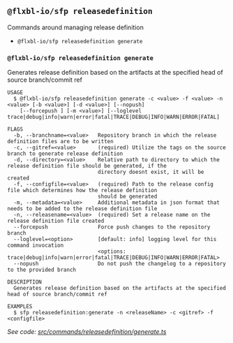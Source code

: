 ## `@flxbl-io/sfp releasedefinition`

Commands around managing release definition

* `@flxbl-io/sfp releasedefinition generate`

### `@flxbl-io/sfp releasedefinition generate`

Generates release definition based on the artifacts at the specified head of source branch/commit ref

```
USAGE
  $ @flxbl-io/sfp releasedefinition generate -c <value> -f <value> -n <value> [-b <value>] [-d <value>] [--nopush]
    [--forcepush ] [-m <value>] [--loglevel trace|debug|info|warn|error|fatal|TRACE|DEBUG|INFO|WARN|ERROR|FATAL]

FLAGS
  -b, --branchname=<value>   Repository branch in which the release definition files are to be written
  -c, --gitref=<value>       (required) Utilize the tags on the source branch to generate release definition
  -d, --directory=<value>    Relative path to directory to which the release definition file should be generated, if the
                             directory doesnt exist, it will be created
  -f, --configfile=<value>   (required) Path to the release config file which determines how the release definition
                             should be generated
  -m, --metadata=<value>     Additional metadata in json format that needs to be added to the release definition file
  -n, --releasename=<value>  (required) Set a release name on the release definition file created
  --forcepush                Force push changes to the repository branch
  --loglevel=<option>        [default: info] logging level for this command invocation
                             <options: trace|debug|info|warn|error|fatal|TRACE|DEBUG|INFO|WARN|ERROR|FATAL>
  --nopush                   Do not push the changelog to a repository to the provided branch

DESCRIPTION
  Generates release definition based on the artifacts at the specified head of source branch/commit ref

EXAMPLES
  $ sfp releasedefinition:generate -n <releaseName> -c <gitref> -f <configfile>
```

_See code:_ [_src/commands/releasedefinition/generate.ts_](https://github.com/flxbl-io/sfp/blob/v40.0.0/src/commands/releasedefinition/generate.ts)